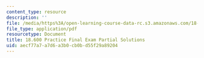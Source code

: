 ```yaml
---
content_type: resource
description: ''
file: /media/https%3A/open-learning-course-data-rc.s3.amazonaws.com/18-600-probability-and-random-variables-fall-2019/aecf77a7a7d6a3b0cb0bd55f29a89204_MIT18_600F19_prc_final_soln.pdf
file_type: application/pdf
resourcetype: Document
title: 18.600 Practice Final Exam Partial Solutions
uid: aecf77a7-a7d6-a3b0-cb0b-d55f29a89204
---
```

